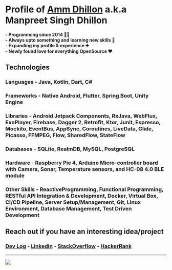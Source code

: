 # **Profile of [Amm Dhillon](https://ammdhillon.com "My Blog") a.k.a Manpreet Singh Dhillon**

**- Programming since 2014 👨‍💻**</br>
**- Always upto something and learning new skills 📖**</br>
**- Expanding my profile & experience ➕**</br>
**- Newly found love for everything OpenSource ❤️**</br>

## **Technologies**
### **Languages -** Java, Kotlin, Dart, C#

### **Frameworks -** Native Android, Flutter, Spring Boot, Unity Engine

### **Libraries -** Android Jetpack Components, RxJava, WebFlux, ExoPlayer, Firebase, Dagger 2, Retrofit, Ktor, Junit, Espresso, Mockito, EventBus, AppSync, Coroutines, LiveData, Glide, Picasso, FFMPEG, Flow, SharedFlow, StateFlow

### **Databases -** SQLite, RealmDB, MySQL, PostgreSQL

### **Hardware -** Raspberry Pie 4, Arduino Micro-controller board with Camera, Sonar, Temperature sensors, and HC-08 4.0 BLE module

### **Other Skills -** ReactiveProgramming, Functional Programming, RESTful API Integration & Development, Docker, Virtual Box, CI/CD Pipeline, Server Setup/Management, Git, Linux Environment, Database Management, Test Driven Development

## **Reach out if you have an interesting idea/project**

### **[Dev Log](https://ammdhillon.com "My Dev Log")  -  [LinkedIn](https://linkedin.com/in/ammdhillon.com "My LinkedIn")  -  [StackOverflow](https://stackoverflow.com/users/5485373/amm-dhillon "My StackOverflow")  - [HackerRank](https://www.hackerrank.com/ammdhillon "My HackerRank")**

<!-- badge_plugin_start -->

***

<a href="https://github.com/ammdhillon" alt="https://github.com/ammdhillon"><img src="https://img.shields.io/static/v1?style=for-the-badge&label=Made%20by&message=Amm Dhillon&color=ae1a1a"></a>

<!-- badge_plugin_end -->